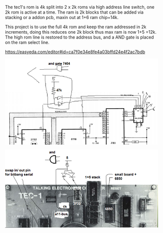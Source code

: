 The tec1's rom is 4k split into 2 x 2k roms via high address line switch, one 2k rom is active at a time. The ram is 2k blocks that can be added via stacking or a addon pcb, maxin out at 1+6 ram chip=14k. 

This project is to use the full 4k rom and keep the ram addressed in 2k increments, doing this reduces one 2k block thus max ram is now 1+5 =12k. The high rom line is restored to the address bus, and a AND gate is placed on the ram select line.


https://easyeda.com/editor#id=ca7f0e34e8fe4a03bffd24e4f2ac7bdb

![](https://github.com/SteveJustin1963/tec-4krom-12kram-mod/blob/master/pics/4%2B12mod.png)

![](https://github.com/SteveJustin1963/tec-4krom-12kram-mod/blob/master/pics/pic%20mod.png)

